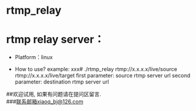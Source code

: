 # rtmp_relay
rtmp relay server：
==================================================
* Platform：linux

* How to use?
example:
xxx# ./rtmp_relay rtmp://x.x.x.x/live/source rtmp://x.x.x.x/live/target
first parameter: source rtmp server url
second parameter: destination rtmp server url

##欢迎试用, 如果有问题请在提问区留言.<br/>
###联系邮箱xiaoq_bj@126.com
